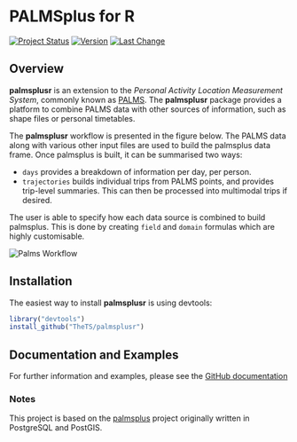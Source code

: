 
<!-- README.md is generated from README.Rmd. Please edit that file -->
PALMSplus for R
===============

<!--[![AppVeyor Build Status](https://ci.appveyor.com/api/projects/status/github/TheTS/palmsplusr?branch=master&svg=true)](https://ci.appveyor.com/project/TheTS/palmsplusr)-->
<!--[![Travis-CI Build Status](https://travis-ci.org/TheTS/palmsplusr.svg?branch=master)](https://travis-ci.org/TheTS/palmsplusr) -->
<!--[![codecov](https://codecov.io/gh/TheTS/actigraph.sleepr/branch/master/graph/badge.svg)](https://codecov.io/gh/TheTS/actigraph.sleepr)-->
[![Project Status](http://www.repostatus.org/badges/latest/wip.svg)](http://www.repostatus.org/#wip) [![Version](https://img.shields.io/badge/Package%20version-0.1.0-orange.svg)](commits/master) [![Last Change](https://img.shields.io/badge/Last%20change-2018--01--07-yellowgreen.svg)](/commits/master)

Overview
--------

**palmsplusr** is an extension to the *Personal Activity Location Measurement System*, commonly known as [PALMS](https://ucsd-palms-project.wikispaces.com/). The **palmsplusr** package provides a platform to combine PALMS data with other sources of information, such as shape files or personal timetables.

The **palmsplusr** workflow is presented in the figure below. The PALMS data along with various other input files are used to build the palmsplus data frame. Once palmsplus is built, it can be summarised two ways:

-   `days` provides a breakdown of information per day, per person.
-   `trajectories` builds individual trips from PALMS points, and provides trip-level summaries. This can then be processed into multimodal trips if desired.

The user is able to specify how each data source is combined to build palmsplus. This is done by creating `field` and `domain` formulas which are highly customisable.

![Palms Workflow](http://i.imgur.com/aSzlC3E.png)

Installation
------------

The easiest way to install **palmsplusr** is using devtools:

``` r
library("devtools")
install_github("TheTS/palmsplusr")
```

Documentation and Examples
--------------------------

For further information and examples, please see the [GitHub documentation](http://thets.github.io/palmsplusr/)

### Notes

This project is based on the [palmsplus](https://github.com/bsnizek/palmsplus) project originally written in PostgreSQL and PostGIS.
